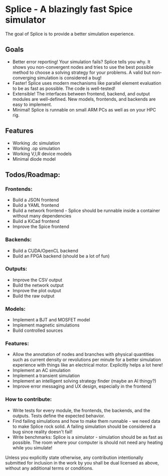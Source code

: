 # Splice - A blazingly fast Spice simulator
The goal of Splice is to provide a better simulation experience.

## Goals
  - Better error reporting! Your simulation fails? Splice tells you why. It shows you non-convergent nodes and tries to use the best possible method to choose a solving strategy for your problems. A valid but non-converging simulation is considered a bug!
  - Faster! Splice uses modern mechanisms like parallel element evaluation to be as fast as possible. The code is   well-tested!
  - Extensible! The interfaces between frontend, backend, and output modules are well-defined. New models, frontends,  and backends are easy to implement.
  - Minimal! Splice is runnable on small ARM PCs as well as on your HPC rig.

## Features
  - Working .dc simulation
  - Working .op simulation
  - Working V,I,R device models
  - Minimal diode model

## Todos/Roadmap:
### Frontends:
  - Build a JSON frontend
  - Build a YAML frontend
  - Build a network frontend - Splice should be runnable inside a container without many dependencies
  - Build a KiCad frontend
  - Improve the Spice frontend

### Backends:
  - Build a CUDA/OpenCL backend
  - Build an FPGA backend (should be a lot of fun)

### Outputs:
  - Improve the CSV output
  - Build the network output
  - Improve the plot output
  - Build the raw output

### Models:
  - Implement a BJT and MOSFET model
  - Implement magnetic simulations
  - Build controlled sources

### Features:
  - Allow the annotation of nodes and branches with physical quantities such as current density or revolutions per minute for a better simulation experience with things like an electrical motor. Explicitly helps a lot here!
  - Implement an AC simulation
  - Implement a transient simulation
  - Implement an intelligent solving strategy finder (maybe an AI thingy?)
  - Improve error messaging and UX design, especially in the frontend

### How to contribute:
  - Write tests for every module, the frontends, the backends, and the outputs. Tests define the expected behavior.
  - Find failing simulations and how to make them runnable - we need data to make Splice rock solid. A failing simulation should be considered a bug since reality doesn't fail!
  - Write benchmarks: Splice is a simulator - simulation should be as fast as possible. The room where your computer is should not need any heating while you simulate!

Unless you explicitly state otherwise, any contribution intentionally submitted for inclusion in the work by you shall be dual licensed as above, without any additional terms or conditions.